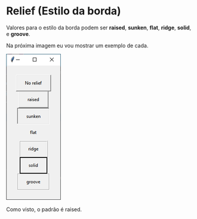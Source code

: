 # Relief (Estilo da borda)

Valores para o estilo da borda podem ser **raised**, **sunken**, **flat**, **ridge**, **solid**, e **groove**.

Na próxima imagem eu vou mostrar um exemplo de cada.

![](relief1.PNG)

Como visto, o padrão é raised.